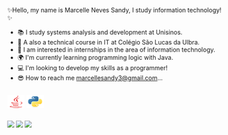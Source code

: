 ✨Hello, my name is Marcelle Neves Sandy, I study information technology!✨

- 📚 I study systems analysis and development at Unisinos.
- 👀 A also a technical course in IT at Colégio São Lucas da Ulbra.
- 🤍 I am interested in internships in the area of ​​information technology.
- 🌍 I'm currently learning programming logic with Java.
- 💻 I'm looking to develop my skills as a programmer!
- 😎 How to reach me marcellesandy3@gmail.com...


<div style="display: inline_block"><br>
  <img align="center" alt="Marcelle-Jv" height="30" width="40" src="https://raw.githubusercontent.com/devicons/devicon/master/icons/java/java-plain.svg">
  <img align="center" alt="Marcelle-Python" height="30" width="40" src="https://raw.githubusercontent.com/devicons/devicon/master/icons/python/python-original.svg">
</div>
  
  ##
 
<div> 
  <a href="https://www.instagram.com/marcellenevessandy/" target="_blank"><img src="https://img.shields.io/badge/-Instagram-%23E4405F?style=for-the-badge&logo=instagram&logoColor=white" target="_blank"></a>
  <a href = "mailto:marcellesandy3@gmail.com"><img src="https://img.shields.io/badge/-Gmail-%23333?style=for-the-badge&logo=gmail&logoColor=white" target="_blank"></a>
  <a href="https://www.linkedin.com/in/marcelle-sandy-8527b1237/" target="_blank"><img src="https://img.shields.io/badge/-LinkedIn-%230077B5?style=for-the-badge&logo=linkedin&logoColor=white" target="_blank"></a> 
  
</div>
